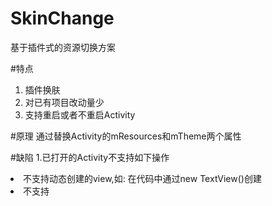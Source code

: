 # SkinChange
基于插件式的资源切换方案

#特点
1. 插件换肤</br>
2. 对已有项目改动量少</br>
3. 支持重启或者不重启Activity</br>

#原理
通过替换Activity的mResources和mTheme两个属性

#缺陷
1.已打开的Activity不支持如下操作</br>
  <li>不支持动态创建的view,如: 在代码中通过new TextView()创建</br>
  <li>不支持

